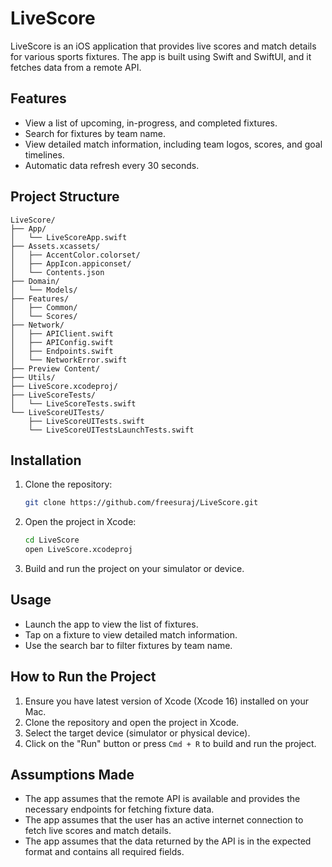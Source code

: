 # LiveScore

LiveScore is an iOS application that provides live scores and match details for various sports fixtures. The app is built using Swift and SwiftUI, and it fetches data from a remote API.

## Features

- View a list of upcoming, in-progress, and completed fixtures.
- Search for fixtures by team name.
- View detailed match information, including team logos, scores, and goal timelines.
- Automatic data refresh every 30 seconds.

## Project Structure

```
LiveScore/
├── App/
│   └── LiveScoreApp.swift
├── Assets.xcassets/
│   ├── AccentColor.colorset/
│   ├── AppIcon.appiconset/
│   └── Contents.json
├── Domain/
│   └── Models/
├── Features/
│   ├── Common/
│   └── Scores/
├── Network/
│   ├── APIClient.swift
│   ├── APIConfig.swift
│   ├── Endpoints.swift
│   └── NetworkError.swift
├── Preview Content/
├── Utils/
├── LiveScore.xcodeproj/
├── LiveScoreTests/
│   └── LiveScoreTests.swift
└── LiveScoreUITests/
    ├── LiveScoreUITests.swift
    └── LiveScoreUITestsLaunchTests.swift
```

## Installation

1. Clone the repository:
    ```sh
    git clone https://github.com/freesuraj/LiveScore.git
    ```
2. Open the project in Xcode:
    ```sh
    cd LiveScore
    open LiveScore.xcodeproj
    ```
3. Build and run the project on your simulator or device.

## Usage

- Launch the app to view the list of fixtures.
- Tap on a fixture to view detailed match information.
- Use the search bar to filter fixtures by team name.

## How to Run the Project

1. Ensure you have latest version of Xcode (Xcode 16) installed on your Mac.
2. Clone the repository and open the project in Xcode.
3. Select the target device (simulator or physical device).
4. Click on the "Run" button or press `Cmd + R` to build and run the project.

## Assumptions Made

- The app assumes that the remote API is available and provides the necessary endpoints for fetching fixture data.
- The app assumes that the user has an active internet connection to fetch live scores and match details.
- The app assumes that the data returned by the API is in the expected format and contains all required fields.

